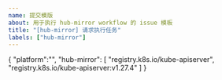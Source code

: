 ```yaml
---
name: 提交模版
about: 用于执行 hub-mirror workflow 的 issue 模板
title: "[hub-mirror] 请求执行任务"
labels: ["hub-mirror"]
---
```


{
    "platform":"",
    "hub-mirror": [
        "registry.k8s.io/kube-apiserver",
        "registry.k8s.io/kube-apiserver:v1.27.4"
    ]
}
